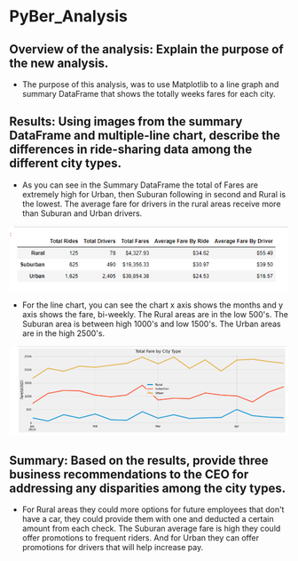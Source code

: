 # PyBer_Analysis
## Overview of the analysis: Explain the purpose of the new analysis.
* The purpose of this analysis, was to use Matplotlib to a line graph and summary DataFrame that shows the totally weeks fares for each city.

## Results: Using images from the summary DataFrame and multiple-line chart, describe the differences in ride-sharing data among the different city types.
* As you can see in the Summary DataFrame the total of Fares are extremely high for Urban, then Suburan following in second and Rural is the lowest. The average fare for drivers in the rural areas receive more than Suburan and Urban drivers.

![Pyber_df](https://github.com/gabby338414/PyBer_Analysis/blob/3d6778cc4b789f6cf287e47956e2511a1742ab7a/Pyber_df.PNG)

* For the line chart, you can see the chart x axis shows the months and y axis shows the fare, bi-weekly. The Rural areas are in the low 500's. The Suburan area is between high 1000's and low 1500's. The Urban areas are in the high 2500's.

![Total_Fare_Chart](https://github.com/gabby338414/PyBer_Analysis/blob/89d40e62f06f67b3ffeee0d0d201b03ccffad42e/Total_Fare_Chart.PNG)

## Summary: Based on the results, provide three business recommendations to the CEO for addressing any disparities among the city types.
* For Rural areas they could more options for future employees that don't have a car, they could provide them with one and deducted a certain amount from each check. The Suburan average fare is high they could offer promotions to frequent riders. And for Urban they can offer promotions for drivers that will help increase pay.
